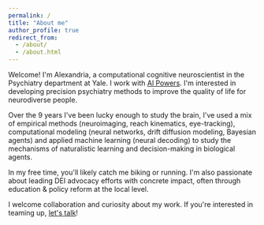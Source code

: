 ```yaml
---
permalink: /
title: "About me"
author_profile: true
redirect_from:
  - /about/
  - /about.html
---
```


<!-- ---
permalink: /
title: ""
excerpt: ""
author_profile: true
redirect_from:
  - /about/
  - /about.html
---
 -->


Welcome! I'm Alexandria, a computational cognitive neuroscientist in the Psychiatry department at Yale. I work with [Al Powers](https://medicine.yale.edu/lab/powers/). I'm interested in developing precision psychiatry methods to improve the quality of life for neurodiverse people.


Over the 9 years I've been lucky enough to study the brain, I've used a mix of empirical methods (neuroimaging, reach kinematics, eye-tracking), computational modeling (neural networks, drift diffusion modeling, Bayesian agents) and applied machine learning (neural decoding) to study the mechanisms of naturalistic learning and decision-making in biological agents. 

In my free time, you'll likely catch me biking or running. I'm also passionate about leading DEI advocacy efforts with concrete impact, often through education & policy reform at the local level. 

I welcome collaboration and curiosity about my work. If you're interested in teaming up, [let's talk](https://outlook.office.com/bookwithme/user/b64057b10c5a41eea08a3aba57110d89@yale.edu?anonymous&ep=plink)!



<!--[<img src="../images/defense_title.png " width="600" />](https://www.youtube.com/watch?v=Cu29DsmkOow)-->


<!-- replace with gif -->



